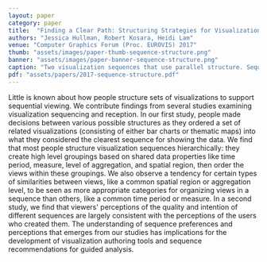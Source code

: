 ```yaml
---
layout: paper
category: paper
title:  "Finding a Clear Path: Structuring Strategies for Visualization Sequences"
authors: "Jessica Hullman, Robert Kosara, Heidi Lam"
venue: "Computer Graphics Forum (Proc. EUROVIS) 2017"
thumb: "assets/images/paper-thumb-sequence-structure.png"
banner: "assets/images/paper-banner-sequence-structure.png"
caption: "Two visualization sequences that use parallel structure. Sequence A groups views by the country for which data is shown; Sequence B groups the views according to the measure (M1, M2). We identify systematic preferences among authors and viewers that suggest that some aspects of data, such as the spatial dimension or level of aggregation, are preferred for grouping views in visualization sequences than other aspects, such as the measure or time period shown."
pdf: "assets/papers/2017-sequence-structure.pdf"
---
```


<!-- abstract -->
Little is known about how people structure sets of visualizations to support sequential viewing. We contribute findings from several studies examining visualization sequencing and reception. In our first study, people made decisions between various possible structures as they ordered a set of related visualizations (consisting of either bar charts or thematic maps) into what they considered the clearest sequence for showing the data. We find that most people structure visualization sequences hierarchically: they create high level groupings based on shared data properties like time period, measure, level of aggregation, and spatial region, then order the views within these groupings. We also observe a tendency for certain types of similarities between views, like a common spatial region or aggregation level, to be seen as more appropriate categories for organizing views in a sequence than others, like a common time period or measure. In a second study, we find that viewers' perceptions of the quality and intention of different sequences are largely consistent with the perceptions of the users who created them. The understanding of sequence preferences and perceptions that emerges from our studies has implications for the development of visualization authoring tools and sequence recommendations for guided analysis.